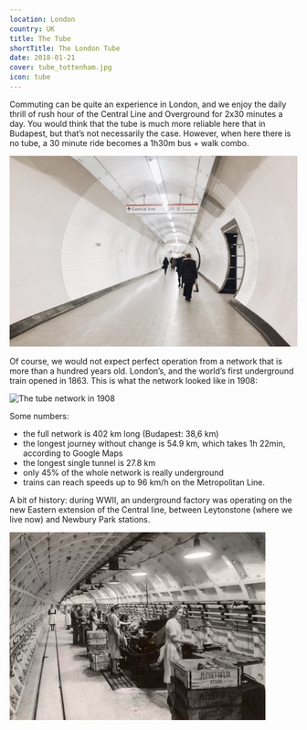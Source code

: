 ```yaml
---
location: London
country: UK
title: The Tube
shortTitle: The London Tube
date: 2018-01-21
cover: tube_tottenham.jpg
icon: tube
---
```


Commuting can be quite an experience in London, and we enjoy the daily thrill of rush hour of the Central Line and Overground for 2x30 minutes a day. You would think that the tube is much more reliable here that in Budapest, but that’s not necessarily the case. However, when here there is no tube, a 30 minute ride becomes a 1h30m bus + walk combo.

![Tottenham Court Road underground](../../img/tube_tottenham.jpg)

Of course, we would not expect perfect operation from a network that is more than a hundred years old. London’s, and the world’s first underground train opened in 1863. This is what the network looked like in 1908:

![The tube network in 1908](https://upload.wikimedia.org/wikipedia/commons/9/90/Tube_map_1908-2.jpg)

Some numbers:

- the full network is 402 km long (Budapest: 38,6 km)
- the longest journey without change is 54.9 km, which takes 1h 22min, according to Google Maps
- the longest single tunnel is 27.8 km
- only 45% of the whole network is really underground
- trains can reach speeds up to 96 km/h on the Metropolitan Line.

A bit of history: during WWII, an underground factory was operating on the new Eastern extension of the Central line, between Leytonstone (where we live now) and Newbury Park stations.

![](../../img/underground_factory.png)
